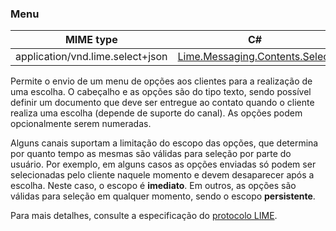 ### Menu
| MIME type                                 | C#                                        |
|-------------------------------------------|-------------------------------------------|
| application/vnd.lime.select+json | [Lime.Messaging.Contents.Select](https://github.com/takenet/lime-csharp/blob/master/src/Lime.Messaging/Contents/Select.cs) |

Permite o envio de um menu de opções aos clientes para a realização de uma escolha. O cabeçalho e as opções são do tipo texto, sendo possível definir um documento que deve ser entregue ao contato quando o cliente realiza uma escolha (depende de suporte do canal). As opções podem opcionalmente serem numeradas.

Alguns canais suportam a limitação do escopo das opções, que determina por quanto tempo as mesmas são válidas para seleção por parte do usuário. Por exemplo, em alguns casos as opções enviadas só podem ser selecionadas pelo cliente naquele momento e devem desaparecer após a escolha. Neste caso, o escopo é **imediato**. Em outros, as opções são válidas para seleção em qualquer momento, sendo o escopo **persistente**.

Para mais detalhes, consulte a especificação do [protocolo LIME](http://limeprotocol.org/content-types.html#select).
